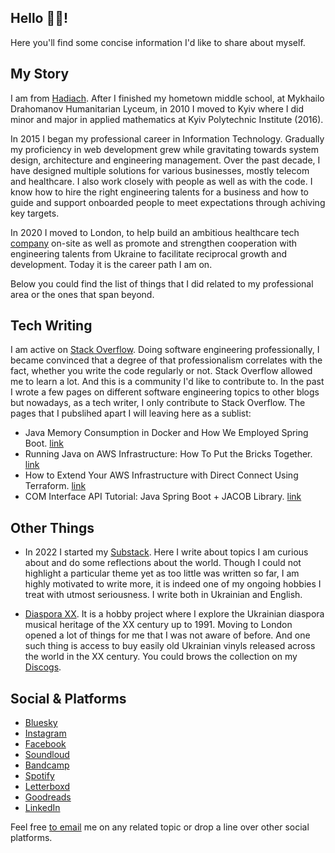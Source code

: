 ## Hello 👋🏻!

Here you'll find some concise information I'd like to share about myself.

## My Story

I am from [Hadiach](https://goo.gl/maps/FM6Pc3h8erwBUKUj7). After I finished my hometown middle school, at Mykhailo Drahomanov Humanitarian Lyceum, in 2010 I moved to Kyiv where I did minor and major in applied mathematics at Kyiv Polytechnic Institute (2016).

In 2015 I began my professional career in Information Technology. Gradually my proficiency in web development grew while gravitating towards system design, architecture and engineering management. Over the past decade, I have designed multiple solutions for various businesses, mostly telecom and healthcare. I also work closely with people as well as with the code. I know how to hire the right engineering talents for a business and how to guide and support onboarded people to meet expectations through achiving key targets.

In 2020 I moved to London, to help build an ambitious healthcare tech [company](https://cthesigns.co.uk) on-site as well as promote and strengthen cooperation with engineering talents from Ukraine to facilitate reciprocal growth and development. Today it is the career path I am on.

Below you could find the list of things that I did related to my professional area or the ones that span beyond.

## Tech Writing

I am active on [Stack Overflow](https://stackoverflow.com/users/2852528/serhii-povisenko). Doing software engineering professionally, I became convinced that a degree of that professionalism correlates with the fact, whether you write the code regularly or not. Stack Overflow allowed me to learn a lot. And this is a community I'd like to contribute to. In the past I wrote a few pages on different software engineering topics to other blogs but nowadays, as a tech writer, I only contribute to Stack Overflow. The pages that I pubslihed apart I will leaving here as a sublist:
  * Java Memory Consumption in Docker and How We Employed Spring Boot. [link](https://dzone.com/articles/how-to-decrease-jvm-memory-consumption-in-docker-u)
  * Running Java on AWS Infrastructure: How To Put the Bricks Together. [link](https://dzone.com/articles/architecture-for-your-startup-or-how-to-put-sticks)
  * How to Extend Your AWS Infrastructure with Direct Connect Using Terraform. [link](https://www.freecodecamp.org/news/how-to-extend-your-aws-infrastructure/)
  * COM Interface API Tutorial: Java Spring Boot + JACOB Library. [link](https://www.freecodecamp.org/news/interface-in-java-tutorial-how-to-call-the-com-interface-spring-boot-jacob-library/)

## Other Things

* In 2022 I started my [Substack](https://povisenko.substack.com). Here I write about topics I am curious about and do some reflections about the world. Though I could not highlight a particular theme yet as too little was written so far, I am highly motivated to write more, it is indeed one of my ongoing hobbies I treat with utmost seriousness. I write both in Ukrainian and English. 

* [Diaspora XX](https://soundcloud.com/diasporaxx). It is a hobby project where I explore the Ukrainian diaspora musical heritage of the XX century up to 1991. Moving to London opened a lot of things for me that I was not aware of before. And one such thing is access to buy easily old Ukrainian vinyls released across the world in the XX century. You could brows the collection on my [Discogs](https://www.discogs.com/user/povisenko/collection).

## Social & Platforms
* [Bluesky](https://bsky.app/profile/povisenko.bsky.social)
* [Instagram](https://www.instagram.com/povisenko) 
* [Facebook](https://www.facebook.com/spovisenko)
* [Soundloud](https://soundcloud.com/povisenko)
* [Bandcamp](https://bandcamp.com/povisenko)
* [Spotify](https://open.spotify.com/user/4g8rwtaggbqujdl0qwkpqlu0h)
* [Letterboxd](https://letterboxd.com/povisenko/)
* [Goodreads](https://www.goodreads.com/user/show/123456509-serhii-pov-senko)
* [LinkedIn](https://www.linkedin.com/in/povisenko/)

Feel free [to email](mailto:serhii.povisenko@icloud.com) me on any related topic or drop a line over other social platforms.
